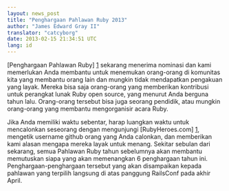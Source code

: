 ```yaml
---
layout: news_post
title: "Penghargaan Pahlawan Ruby 2013"
author: "James Edward Gray II"
translator: "catcyborg"
date: 2013-02-15 21:34:51 UTC
lang: id
---
```


[Penghargaan Pahlawan Ruby] [1] sekarang menerima nominasi dan kami memerlukan Anda
membantu untuk menemukan orang-orang di komunitas kita yang membantu orang lain dan
mungkin tidak mendapatkan pengakuan yang layak. Mereka bisa saja orang-orang
yang memberikan kontribusi untuk perangkat lunak Ruby open source, yang menurut Anda
berguna tahun lalu. Orang-orang tersebut bisa juga seorang pendidik, atau mungkin
orang-orang yang membantu mengorganisir acara Ruby.

Jika Anda memiliki waktu sebentar, harap luangkan waktu untuk mencalonkan seseorang
dengan mengunjungi [RubyHeroes.com] [1], mengetik username github orang yang
Anda calonkan, dan memberikan kami alasan mengapa mereka layak untuk menang.
Sekitar sebulan dari sekarang, semua Pahlawan Ruby tahun sebelumnya akan membantu
memutuskan siapa yang akan memenangkan 6 penghargaan tahun ini. Penghargaan-penghargaan
tersebut yang akan disampaikan kepada pahlawan yang terpilih langsung di atas panggung
RailsConf pada akhir April.

[1]: http://rubyheroes.com
